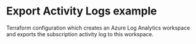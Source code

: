 # Export Activity Logs example

Terraform configuration which creates an Azure Log Analytics workspace and exports the subscription activity log to this workspace.

